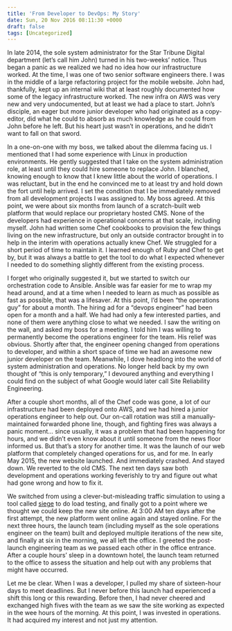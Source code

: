 ```yaml
---
title: 'From Developer to DevOps: My Story'
date: Sun, 20 Nov 2016 08:11:30 +0000
draft: false
tags: [Uncategorized]
---
```


In late 2014, the sole system administrator for the Star Tribune Digital department (let’s call him John) turned in his two-weeks’ notice. Thus began a panic as we realized we had no idea how our infrastructure worked. At the time, I was one of two senior software engineers there. I was in the middle of a large refactoring project for the mobile website. John had, thankfully, kept up an internal wiki that at least roughly documented how some of the legacy infrastructure worked. The new infra on AWS was very new and very undocumented, but at least we had a place to start. John’s disciple, an eager but more junior developer who had originated as a copy-editor, did what he could to absorb as much knowledge as he could from John before he left. But his heart just wasn’t in operations, and he didn’t want to fall on that sword. 

In a one-on-one with my boss, we talked about the dilemma facing us. I mentioned that I had some experience with Linux in production environments. He gently suggested that I take on the system administration role, at least until they could hire someone to replace John. I blanched, knowing enough to know that I knew little about the world of operations. I was reluctant, but in the end he convinced me to at least try and hold down the fort until help arrived. I set the condition that I be immediately removed from all development projects I was assigned to. My boss agreed. At this point, we were about six months from launch of a scratch-built web platform that would replace our proprietary hosted CMS. None of the developers had experience in operational concerns at that scale, including myself. John had written some Chef cookbooks to provision the few things living on the new infrastructure, but only an outside contractor brought in to help in the interim with operations actually knew Chef. We struggled for a short period of time to maintain it. I learned enough of Ruby and Chef to get by, but it was always a battle to get the tool to do what I expected whenever I needed to do something slightly different from the existing process. 

I forget who originally suggested it, but we started to switch our orchestration code to Ansible. Ansible was far easier for me to wrap my head around, and at a time when I needed to learn as much as possible as fast as possible, that was a lifesaver. At this point, I’d been “the operations guy” for about a month. The hiring ad for a “devops engineer” had been open for a month and a half. We had had only a few interested parties, and none of them were anything close to what we needed. I saw the writing on the wall, and asked my boss for a meeting. I told him I was willing to permanently become the operations engineer for the team. His relief was obvious. Shortly after that, the engineer opening changed from operations to developer, and within a short space of time we had an awesome new junior developer on the team. Meanwhile, I dove headlong into the world of system administration and operations. No longer held back by my own thought of “this is only temporary,” I devoured anything and everything I could find on the subject of what Google would later call Site Reliability Engineering. 

After a couple short months, all of the Chef code was gone, a lot of our infrastructure had been deployed onto AWS, and we had hired a junior operations engineer to help out. Our on-call rotation was still a manually-maintained forwarded phone line, though, and fighting fires was always a panic moment… since usually, it was a problem that had been happening for hours, and we didn’t even know about it until someone from the news floor informed us. But that’s a story for another time. It was the launch of our web platform that completely changed operations for us, and for me. In early May 2015, the new website launched. And immediately crashed. And stayed down. We reverted to the old CMS. The next ten days saw both development and operations working feverishly to try and figure out what had gone wrong and how to fix it. 

We switched from using a clever-but-misleading traffic simulation to using a tool called [siege](https://www.joedog.org/siege-home/) to do load testing, and finally got to a point where we thought we could keep the new site online. At 3:00 AM ten days after the first attempt, the new platform went online again and stayed online. For the next three hours, the launch team (including myself as the sole operations engineer on the team) built and deployed multiple iterations of the new site, and finally at six in the morning, we all left the office. I greeted the post-launch engineering team as we passed each other in the office entrance. After a couple hours’ sleep in a downtown hotel, the launch team returned to the office to assess the situation and help out with any problems that might have occurred. 

Let me be clear. When I was a developer, I pulled my share of sixteen-hour days to meet deadlines. But I never before this launch had experienced a shift this long or this rewarding. Before then, I had never cheered and exchanged high fives with the team as we saw the site working as expected in the wee hours of the morning. At this point, I was invested in operations. It had acquired my interest and not just my attention.